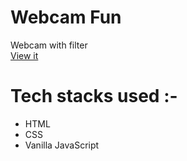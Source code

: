 # Webcam Fun
Webcam with filter </br>
[View it](https://webcam-filter-js.netlify.app/) </br>

# Tech stacks used :-
- HTML
- CSS
- Vanilla JavaScript


